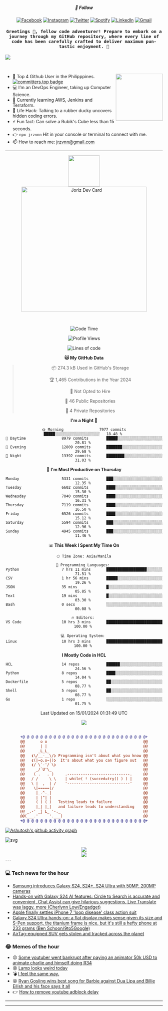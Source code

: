 <h5 align="center">💬 Follow</h5>
<div align="center">

[![Facebook](https://img.shields.io/badge/Facebook-%231877F2.svg?style=for-the-badge&logo=Facebook&logoColor=white)](https://www.facebook.com/Horisyo/)
[![Instagram](https://img.shields.io/badge/Instagram-%23E4405F.svg?style=for-the-badge&logo=Instagram&logoColor=white)](https://www.instagram.com/jrzvnn_/)
[![Twitter](https://img.shields.io/badge/Twitter-%231DA1F2.svg?style=for-the-badge&logo=Twitter&logoColor=white)](https://twitter.com/jrz_studies)
[![Spotify](https://img.shields.io/badge/Spotify-%231ED760.svg?style=for-the-badge&logo=Spotify&logoColor=white)](https://open.spotify.com/user/217td4qrc6mzqjodfalmzjpdi?si=b93099b9078c4ccb)
[![LinkedIn](https://img.shields.io/badge/LinkedIn-%230077B5.svg?style=for-the-badge&logo=LinkedIn&logoColor=white)](https://www.linkedin.com/in/jrz-vnn/)
[![Gmail](https://img.shields.io/badge/Gmail-D14836?style=for-the-badge&logo=gmail&logoColor=white)](mailto:jrzvnn@gmail.com)

</div>
<h4 align="center"><samp>Greetings 👋, fellow code adventurer! Prepare to embark on a journey through my GitHub repository, where every line of code has been carefully crafted to deliver maximum pun-tastic enjoyment. 🚀 </samp></h4>

<!--horizontal divider(gradiant)-->
<img src="https://user-images.githubusercontent.com/73097560/115834477-dbab4500-a447-11eb-908a-139a6edaec5c.gif">

&nbsp; 

<img align='right' src='https://github.com/Rishit-dagli/Rishit-dagli/blob/master/images/octocat-anime.gif' width='150"'>

- 🚀 Top 4 Github User in the Philipppines. [![committers.top badge](https://user-badge.committers.top/philippines/jrzvnn.svg)](https://user-badge.committers.top/philippines/USERNAME)
- 💻 I’m an DevOps Engineer, taking up Computer Science.
- 🤖 Currently learning AWS, Jenkins and Terraform.
- 🎯 Life Hack: Talking to a rubber ducky uncovers hidden coding errors.
- ⚡ Fun fact: Can solve a Rubik's Cube less than 15 seconds.
- 👉 `npx jrzvnn` Hit in your console or terminal to connect with me.
- 📫 How to reach me: jrzvnn@gmail.com

---

<!--🖼️OCTOCAT-->
<p align="center">

<img src="https://media.giphy.com/media/IP7sarl7C5lSFCw9rG/giphy.gif"  width="100px" height="100px">
<br />
<a href="https://app.daily.dev/jorizvillanueva"><img src="https://github.com/jrzvnn/jrzvnn/blob/main/devcard.svg" width="400" alt="Joriz Dev Card"/></a>
</p>

<br />
<div align="center">

<!--START_SECTION:waka-->
![Code Time](http://img.shields.io/badge/Code%20Time-241%20hrs%2054%20mins-blue)

![Profile Views](http://img.shields.io/badge/Profile%20Views-23-blue)

![Lines of code](https://img.shields.io/badge/From%20Hello%20World%20I%27ve%20Written-1.6%20million%20lines%20of%20code-blue)

**🐱 My GitHub Data** 

> 📦 274.3 kB Used in GitHub's Storage 
 > 
> 🏆 1,465 Contributions in the Year 2024
 > 
> 🚫 Not Opted to Hire
 > 
> 📜 46 Public Repositories 
 > 
> 🔑 4 Private Repositories 
 > 
**I'm a Night 🦉** 

```text
🌞 Morning                7977 commits        █████░░░░░░░░░░░░░░░░░░░░   18.48 % 
🌆 Daytime                8979 commits        █████░░░░░░░░░░░░░░░░░░░░   20.81 % 
🌃 Evening                12809 commits       ███████░░░░░░░░░░░░░░░░░░   29.68 % 
🌙 Night                  13392 commits       ████████░░░░░░░░░░░░░░░░░   31.03 % 
```
📅 **I'm Most Productive on Thursday** 

```text
Monday                   5331 commits        ███░░░░░░░░░░░░░░░░░░░░░░   12.35 % 
Tuesday                  6602 commits        ████░░░░░░░░░░░░░░░░░░░░░   15.30 % 
Wednesday                7040 commits        ████░░░░░░░░░░░░░░░░░░░░░   16.31 % 
Thursday                 7119 commits        ████░░░░░░░░░░░░░░░░░░░░░   16.50 % 
Friday                   6526 commits        ████░░░░░░░░░░░░░░░░░░░░░   15.12 % 
Saturday                 5594 commits        ███░░░░░░░░░░░░░░░░░░░░░░   12.96 % 
Sunday                   4945 commits        ███░░░░░░░░░░░░░░░░░░░░░░   11.46 % 
```


📊 **This Week I Spent My Time On** 

```text
🕑︎ Time Zone: Asia/Manila

💬 Programming Languages: 
Python                   7 hrs 11 mins       ██████████████████░░░░░░░   71.51 % 
CSV                      1 hr 56 mins        █████░░░░░░░░░░░░░░░░░░░░   19.26 % 
JSON                     35 mins             █░░░░░░░░░░░░░░░░░░░░░░░░   05.85 % 
Text                     19 mins             █░░░░░░░░░░░░░░░░░░░░░░░░   03.30 % 
Bash                     0 secs              ░░░░░░░░░░░░░░░░░░░░░░░░░   00.08 % 

🔥 Editors: 
VS Code                  10 hrs 3 mins       █████████████████████████   100.00 % 

💻 Operating System: 
Linux                    10 hrs 3 mins       █████████████████████████   100.00 % 
```

**I Mostly Code in HCL** 

```text
HCL                      14 repos            ██████░░░░░░░░░░░░░░░░░░░   24.56 % 
Python                   8 repos             ████░░░░░░░░░░░░░░░░░░░░░   14.04 % 
Dockerfile               5 repos             ██░░░░░░░░░░░░░░░░░░░░░░░   08.77 % 
Shell                    5 repos             ██░░░░░░░░░░░░░░░░░░░░░░░   08.77 % 
Go                       1 repo              ░░░░░░░░░░░░░░░░░░░░░░░░░   01.75 % 
```




 Last Updated on 15/01/2024 01:31:49 UTC
<!--END_SECTION:waka-->

<img src="https://wakatime.com/share/@jrzvnn/70a4618c-7cd9-4016-b7b9-eabe75c837ee.svg">

<br />
<br />

```diff
+@ @ @ @ @ @ @ @ @ @ @ @ @ @ @ @ @ @ @ @ @ @ @ @ @ @ @ @+
@@       o o                                           @@
@@       | |                                           @@
@@      _L_L_                                          @@
@@   ❮\/__-__\/❯ Programming isn't about what you know @@
@@   ❮(|~o.o~|)❯  It's about what you can figure out   @@
@@   ❮/ \`-'/ \❯                                       @@
@@     _/`U'\_                                         @@
@@    ( .   . )     .----------------------------.     @@
@@   / /     \ \    | while( ! (succed=try() ) ) |     @@
@@   \ |  ,  | /    '----------------------------'     @@
@@    \|=====|/                                        @@
@@     |_.^._|                                         @@
@@     | |"| |                                         @@
@@     ( ) ( )   Testing leads to failure              @@
@@     |_| |_|   and failure leads to understanding    @@
@@ _.-' _j L_ '-._                                     @@
@@(___.'     '.___)                                    @@
+@ @ @ @ @ @ @ @ @ @ @ @ @ @ @ @ @ @ @ @ @ @ @ @ @ @ @ @+

```

</div>




[![Ashutosh's github activity graph](https://github-readme-activity-graph.vercel.app/graph?username=jrzvnn&theme=github-compact)](https://github.com/ashutosh00710/github-readme-activity-graph)


![svg](profile-3d-contrib/profile-night-green.svg)

<div align="center">
<img src="https://github.com/jrzvnn/jrzvnn/blob/output/github-snake-dark.svg">
</div>

<div align=center>
<img align=center src=https://metrics.lecoq.io/jrzvnn?template=classic&isocalendar=1&languages=1&achievements=1&base=header%2C%20activity%2C%20community%2C%20repositories%2C%20metadata&base.indepth=false&base.hireable=false&base.skip=false&isocalendar=false&isocalendar.duration=full-year&languages=false&languages.limit=8&languages.threshold=0%25&languages.other=false&languages.colors=github&languages.sections=most-used&languages.indepth=false&languages.analysis.timeout=15&languages.analysis.timeout.repositories=7.5&languages.categories=markup%2C%20programming&languages.recent.categories=markup%2C%20programming&languages.recent.load=300&languages.recent.days=14&achievements=false&achievements.threshold=C&achievements.secrets=true&achievements.display=detailed&achievements.limit=0&config.timezone=Asia%2FManila)
</div>
<div align="left">
---

### 💻 Tech news for the hour

<!-- TECH:START -->
 - [Samsung introduces Galaxy S24, S24+, S24 Ultra with 50MP, 200MP cameras](https://appleinsider.com/articles/24/01/17/samsung-introduces-galaxy-s24-s24-s24-ultra-with-50mp-200mp-cameras?utm_medium=rss)
 - [Hands-on with Galaxy S24 AI features: Circle to Search is accurate and convenient, Chat Assist can give hilarious suggestions, Live Translate was laggy, more &lpar;Cherlynn Low/Engadget&rpar;](http://www.techmeme.com/240117/p32#a240117p32)
 - [Apple finally settles iPhone 7 &#39;loop disease&#39; class action suit](https://appleinsider.com/articles/24/01/17/apple-finally-settles-iphone-7-loop-disease-class-action-suit?utm_medium=rss)
 - [Galaxy S24 Ultra hands-on: a flat display makes sense given its size and S-Pen support, the titanium frame is nice, but it&#39;s still a hefty phone at 233 grams &lpar;Ben Schoon/9to5Google&rpar;](http://www.techmeme.com/240117/p31#a240117p31)
 - [AirTag-equipped SUV gets stolen and tracked across the planet](https://appleinsider.com/articles/24/01/17/airtag-equipped-suv-gets-stolen-and-tracked-across-the-planet?utm_medium=rss)<!-- TECH:END -->

### 😂 Memes of the hour

<!-- MEMES:START -->
 - 😝 [Some youtuber went bankrupt after paying an animator 50k USD to animate charlie and himself doing R34](http://9gag.com/gag/amA3PV6)
 - 😝 [Lamp looks weird today](http://9gag.com/gag/armYVQV)
 - 💣 [I feel the same way.](http://9gag.com/gag/aDYyYDK)
 - 😝 [Ryan Gosling wins best song for Barbie against Dua Lipa and Billie Eilish and his face says it all](http://9gag.com/gag/aA0j0g0)
 - 👉 [How to remove youtube adblock delay](http://9gag.com/gag/a8qZGDZ)<!-- MEMES:END -->

---

---
